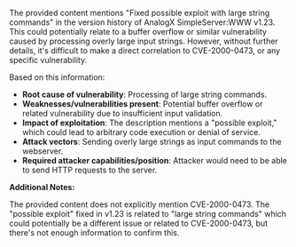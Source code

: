 The provided content mentions "Fixed possible exploit with large string commands" in the version history of AnalogX SimpleServer:WWW v1.23. This could potentially relate to a buffer overflow or similar vulnerability caused by processing overly large input strings. However, without further details, it's difficult to make a direct correlation to CVE-2000-0473, or any specific vulnerability.

Based on this information:

- **Root cause of vulnerability**: Processing of large string commands.
- **Weaknesses/vulnerabilities present**: Potential buffer overflow or related vulnerability due to insufficient input validation.
- **Impact of exploitation**: The description mentions a "possible exploit," which could lead to arbitrary code execution or denial of service.
- **Attack vectors**: Sending overly large strings as input commands to the webserver.
- **Required attacker capabilities/position**: Attacker would need to be able to send HTTP requests to the server.

**Additional Notes:**

The provided content does not explicitly mention CVE-2000-0473. The "possible exploit" fixed in v1.23 is related to "large string commands" which could potentially be a different issue or related to CVE-2000-0473, but there's not enough information to confirm this.